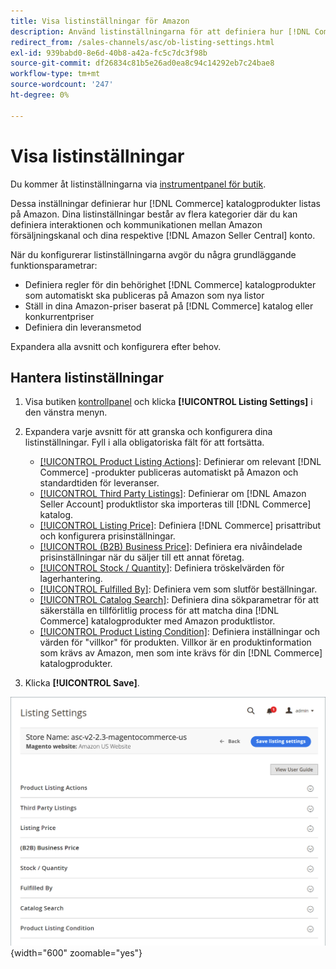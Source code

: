 ```yaml
---
title: Visa listinställningar för Amazon
description: Använd listinställningarna för att definiera hur [!DNL Commerce] katalogprodukter listas på [!DNL Amazon Marketplace].
redirect_from: /sales-channels/asc/ob-listing-settings.html
exl-id: 939babd0-8e6d-40b8-a42a-fc5c7dc3f98b
source-git-commit: df26834c81b5e26ad0ea8c94c14292eb7c24bae8
workflow-type: tm+mt
source-wordcount: '247'
ht-degree: 0%

---
```


# Visa listinställningar

Du kommer åt listinställningarna via [instrumentpanel för butik](./amazon-store-dashboard.md).

Dessa inställningar definierar hur [!DNL Commerce] katalogprodukter listas på Amazon. Dina listinställningar består av flera kategorier där du kan definiera interaktionen och kommunikationen mellan Amazon försäljningskanal och dina respektive [!DNL Amazon Seller Central] konto.

När du konfigurerar listinställningarna avgör du några grundläggande funktionsparametrar:

- Definiera regler för din behörighet [!DNL Commerce] katalogprodukter som automatiskt ska publiceras på Amazon som nya listor
- Ställ in dina Amazon-priser baserat på [!DNL Commerce] katalog eller konkurrentpriser
- Definiera din leveransmetod

Expandera alla avsnitt och konfigurera efter behov.

## Hantera listinställningar

1. Visa butiken [kontrollpanel](./amazon-store-dashboard.md) och klicka **[!UICONTROL Listing Settings]** i den vänstra menyn.

1. Expandera varje avsnitt för att granska och konfigurera dina listinställningar. Fyll i alla obligatoriska fält för att fortsätta.

   - [[!UICONTROL Product Listing Actions]](./product-listing-actions.md): Definierar om relevant [!DNL Commerce] -produkter publiceras automatiskt på Amazon och standardtiden för leveranser.
   - [[!UICONTROL Third Party Listings]](./third-party-listing-settings.md): Definierar om [!DNL Amazon Seller Account] produktlistor ska importeras till [!DNL Commerce] katalog.
   - [[!UICONTROL Listing Price]](./listing-price.md): Definiera [!DNL Commerce] prisattribut och konfigurera prisinställningar.
   - [[!UICONTROL (B2B) Business Price]](./business-pricing.md): Definiera era nivåindelade prisinställningar när du säljer till ett annat företag.
   - [[!UICONTROL Stock / Quantity]](./stock-quantity.md): Definiera tröskelvärden för lagerhantering.
   - [[!UICONTROL Fulfilled By]](./fulfilled-by.md)\: Definiera vem som slutför beställningar.
   - [[!UICONTROL Catalog Search]](./catalog-search.md): Definiera dina sökparametrar för att säkerställa en tillförlitlig process för att matcha dina [!DNL Commerce] katalogprodukter med Amazon produktlistor.
   - [[!UICONTROL Product Listing Condition]](./product-listing-condition.md): Definiera inställningar och värden för &quot;villkor&quot; för produkten. Villkor är en produktinformation som krävs av Amazon, men som inte krävs för din [!DNL Commerce] katalogprodukter.

1. Klicka **[!UICONTROL Save]**.

![Listinställningar](assets/amazon-listing-settings.png){width="600" zoomable="yes"}
